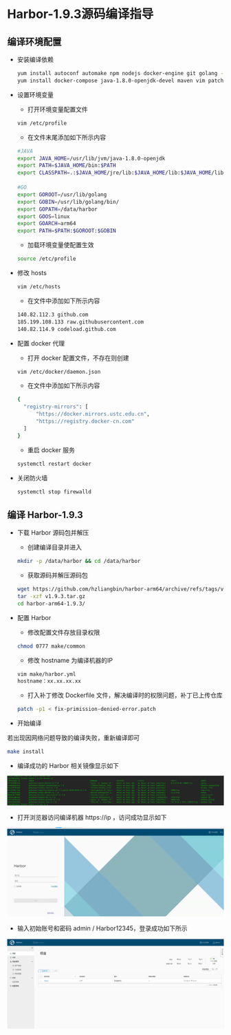 # Harbor-1.9.3源码编译指导

## 编译环境配置

- 安装编译依赖

  ```bash 
  yum install autoconf automake npm nodejs docker-engine git golang -y
  yum install docker-compose java-1.8.0-openjdk-devel maven vim patch -y
  ```

- 设置环境变量

  - 打开环境变量配置文件

  ```bash
  vim /etc/profile
  ```

  - 在文件末尾添加如下所示内容

  ```bash
  #JAVA
  export JAVA_HOME=/usr/lib/jvm/java-1.8.0-openjdk
  export PATH=$JAVA_HOME/bin:$PATH
  export CLASSPATH=.:$JAVA_HOME/jre/lib:$JAVA_HOME/lib:$JAVA_HOME/lib/tools.jar
  
  #GO
  export GOROOT=/usr/lib/golang
  export GOBIN=/usr/lib/golang/bin/
  export GOPATH=/data/harbor
  export GOOS=linux
  export GOARCH=arm64
  export PATH=$PATH:$GOROOT:$GOBIN
  ```

  - 加载环境变量使配置生效

  ```bash
  source /etc/profile
  ```
- 修改 hosts

  ```bash
  vim /etc/hosts
  ```

  - 在文件中添加如下所示内容

  ```bash
  140.82.112.3 github.com
  185.199.108.133 raw.githubusercontent.com
  140.82.114.9 codeload.github.com
  ```

- 配置 docker 代理

  - 打开 docker 配置文件，不存在则创建

  ```bash
  vim /etc/docker/daemon.json
  ```

  - 在文件中添加如下所示内容

  ```bash
  {
    "registry-mirrors": [
        "https://docker.mirrors.ustc.edu.cn",
        "https://registry.docker-cn.com"
    ]
  }
  ```

  - 重启 docker 服务

  ```bash
  systemctl restart docker
  ```

- 关闭防火墙

  ```bash
  systemctl stop firewalld
  ```

## 编译 Harbor-1.9.3

- 下载 Harbor 源码包并解压

  - 创建编译目录并进入

  ```bash
  mkdir -p /data/harbor && cd /data/harbor
  ```

  - 获取源码并解压源码包

  ```bash
  wget https://github.com/hzliangbin/harbor-arm64/archive/refs/tags/v1.9.3.tar.gz
  tar -xzf v1.9.3.tar.gz
  cd harbor-arm64-1.9.3/
  ```

- 配置 Harbor 

  - 修改配置文件存放目录权限

  ```bash
  chmod 0777 make/common
  ```

  - 修改 hostname 为编译机器的IP

  ```bash
  vim make/harbor.yml
  hostname：xx.xx.xx.xx
  ```

  - 打入补丁修改 Dockerfile 文件，解决编译时的权限问题，补丁已上传仓库

  ```bash
  patch -p1 < fix-primission-denied-error.patch
  ```

- 开始编译

若出现因网络问题导致的编译失败，重新编译即可

  ```bash
  make install 
  ```

- 编译成功的 Harbor 相关镜像显示如下

![success](picture/success.png)

- 打开浏览器访问编译机器 https://ip ，访问成功显示如下

![web](picture/web.jpg)

- 输入初始账号和密码 admin / Harbor12345，登录成功如下所示

![Harbor](picture/Harbor.png)
